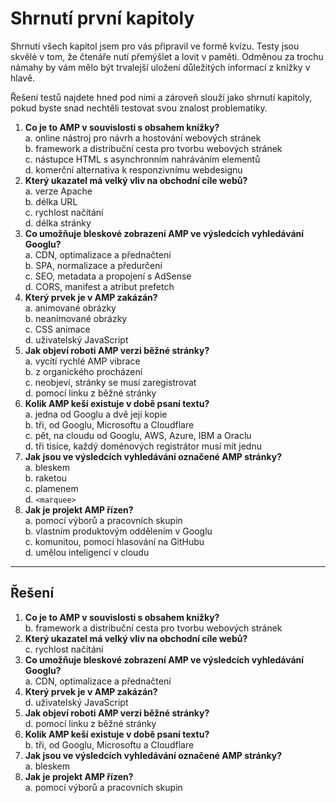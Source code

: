 # Shrnutí první kapitoly

Shrnutí všech kapitol jsem pro vás připravil ve formě kvízu. Testy jsou skvělé v tom, že čtenáře nutí přemýšlet a lovit v paměti. Odměnou za trochu námahy by vám mělo být trvalejší uložení důležitých informací z knížky v hlavě.

Řešení testů najdete hned pod nimi a zároveň slouží jako shrnutí kapitoly, pokud byste snad nechtěli testovat svou znalost problematiky.

<!-- TODO -->

1. **Co je to AMP v souvislosti s obsahem knížky?**  
a. online nástroj pro návrh a hostování webových stránek  
b. framework a distribuční cesta pro tvorbu webových stránek  
c. nástupce HTML s asynchronním nahráváním elementů  
d. komerční alternativa k responzivnímu webdesignu
2. **Který ukazatel má velký vliv na obchodní cíle webů?**  
a. verze Apache  
b. délka URL  
c. rychlost načítání  
d. délka stránky
3. **Co umožňuje bleskové zobrazení AMP ve výsledcích vyhledávání Googlu?**  
a. CDN, optimalizace a přednačtení  
b. SPA, normalizace a předurčení  
c. SEO, metadata a propojení s AdSense  
d. CORS, manifest a atribut prefetch
4. **Který prvek je v AMP zakázán?**  
a. animované obrázky  
b. neanimované obrázky  
c. CSS animace  
d. uživatelský JavaScript
5. **Jak objeví roboti AMP verzi běžné stránky?**  
a. vycítí rychlé AMP vibrace  
b. z organického procházení  
c. neobjeví, stránky se musí zaregistrovat  
d. pomocí linku z běžné stránky
6. **Kolik AMP keší existuje v době psaní textu?**  
a. jedna od Googlu a dvě její kopie  
b. tři, od Googlu, Microsoftu a Cloudflare  
c. pět, na cloudu od Googlu, AWS, Azure, IBM a Oraclu  
d. tři tisíce, každý doménových registrátor musí mít jednu
7. **Jak jsou ve výsledcích vyhledávání označené AMP stránky?**  
a. bleskem  
b. raketou  
c. plamenem  
d. `<marquee>`
8. **Jak je projekt AMP řízen?**  
a. pomocí výborů a pracovních skupin  
b. vlastním produktovým oddělením v Googlu  
c. komunitou, pomocí hlasování na GitHubu  
d. umělou inteligencí v cloudu

---

## Řešení

1. **Co je to AMP v souvislosti s obsahem knížky?**  
b. framework a distribuční cesta pro tvorbu webových stránek
2. **Který ukazatel má velký vliv na obchodní cíle webů?**  
c. rychlost načítání
3. **Co umožňuje bleskové zobrazení AMP ve výsledcích vyhledávání Googlu?**  
a. CDN, optimalizace a přednačtení
4. **Který prvek je v AMP zakázán?**  
d. uživatelský JavaScript
5. **Jak objeví roboti AMP verzi běžné stránky?**  
d. pomocí linku z běžné stránky
6. **Kolik AMP keší existuje v době psaní textu?**  
b. tři, od Googlu, Microsoftu a Cloudflare
7. **Jak jsou ve výsledcích vyhledávání označené AMP stránky?**  
a. bleskem
8. **Jak je projekt AMP řízen?**  
a. pomocí výborů a pracovních skupin
